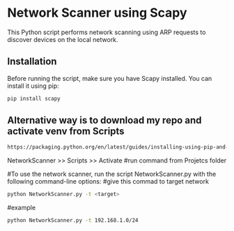 # Network Scanner using Scapy

This Python script performs network scanning using ARP requests to discover devices on the local network.

## Installation

Before running the script, make sure you have Scapy installed. You can install it using pip:

```bash
pip install scapy
```

## Alternative way is to download my repo and activate venv from Scripts
```bash
https://packaging.python.org/en/latest/guides/installing-using-pip-and-virtual-environments/
```
NetworkScanner >> Scripts >> Activate 
#run command from Projetcs folder

#To use the network scanner, run the script NetworkScanner.py with the following command-line options:
#give this commad to target network

```bash
python NetworkScanner.py -t <target>
```

#example
```bash
python NetworkScanner.py -t 192.168.1.0/24
```
